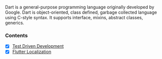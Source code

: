 Dart is a general-purpose programming language originally developed by Google. Dart is object-oriented,
class defined, garbage collected language using C-style syntax. It supports interface, mixins, abstract
classes, generics.

### Contents

- [x] [Test Driven Development](/docs/tdd.md)
- [x] [Flutter Localization](/docs/localization.md)